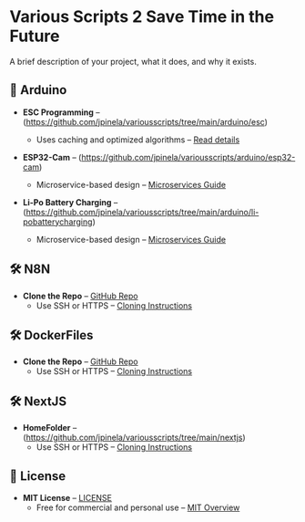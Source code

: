 # Various Scripts 2 Save Time in the Future

A brief description of your project, what it does, and why it exists.

## 🚀 Arduino

- **ESC Programming** – (https://github.com/jpinela/variousscripts/tree/main/arduino/esc)
  - Uses caching and optimized algorithms – [Read details](https://example.com/performance)

- **ESP32-Cam** – (https://github.com/jpinela/variousscripts/arduino/esp32-cam)
  - Microservice-based design – [Microservices Guide](https://example.com/microservices)
 
- **Li-Po Battery Charging** – (https://github.com/jpinela/variousscripts/tree/main/arduino/li-pobatterycharging)
  - Microservice-based design – [Microservices Guide](https://example.com/microservices/)

## 🛠 N8N

- **Clone the Repo** – [GitHub Repo](https://github.com/your-username/your-repo)
  - Use SSH or HTTPS – [Cloning Instructions](https://docs.github.com/en/repositories/creating-and-managing-repositories/cloning-a-repository)

## 🛠 DockerFiles

- **Clone the Repo** – [GitHub Repo](https://github.com/your-username/your-repo)
  - Use SSH or HTTPS – [Cloning Instructions](https://docs.github.com/en/repositories/creating-and-managing-repositories/cloning-a-repository)

## 🛠 NextJS

- **HomeFolder** – (https://github.com/jpinela/variousscripts/tree/main/nextjs)
  - Use SSH or HTTPS – [Cloning Instructions](https://docs.github.com/en/repositories/creating-and-managing-repositories/cloning-a-repository)
 
## 📄 License

- **MIT License** – [LICENSE](./LICENSE)
  - Free for commercial and personal use – [MIT Overview](https://opensource.org/licenses/MIT)
